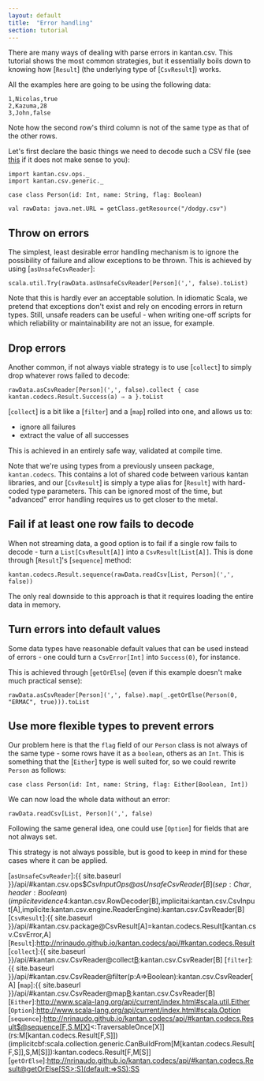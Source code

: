 ```yaml
---
layout: default
title:  "Error handling"
section: tutorial
---
```

There are many ways of dealing with parse errors in kantan.csv. This tutorial shows the most common strategies, but
it essentially boils down to knowing how [`Result`] (the underlying type of [`CsvResult`]) works.

All the examples here are going to be using the following data:

```
1,Nicolas,true
2,Kazuma,28
3,John,false
```

Note how the second row's third column is not of the same type as that of the other rows.

Let's first declare the basic things we need to decode such a CSV file (see [this](03-rows_as_case_classes) if it does
not make sense to you):

```tut:silent
import kantan.csv.ops._
import kantan.csv.generic._

case class Person(id: Int, name: String, flag: Boolean)

val rawData: java.net.URL = getClass.getResource("/dodgy.csv")
```

## Throw on errors

The simplest, least desirable error handling mechanism is to ignore the possibility of failure and allow exceptions
to be thrown. This is achieved by using [`asUnsafeCsvReader`]:
 
```tut
scala.util.Try(rawData.asUnsafeCsvReader[Person](',', false).toList)
```

Note that this is hardly ever an acceptable solution. In idiomatic Scala, we pretend that exceptions don't exist and
rely on encoding errors in return types. Still, unsafe readers can be useful - when writing one-off scripts for which
reliability or maintainability are not an issue, for example.

## Drop errors
Another common, if not always viable strategy is to use [`collect`] to simply drop whatever rows failed to decode:

```tut
rawData.asCsvReader[Person](',', false).collect { case kantan.codecs.Result.Success(a) ⇒ a }.toList
```

[`collect`] is a bit like a [`filter`] and a [`map`] rolled into one, and allows us to:

* ignore all failures
* extract the value of all successes

This is achieved in an entirely safe way, validated at compile time.

Note that we're using types from a previously unseen package, `kantan.codecs`. This contains a lot of shared code
between various kantan libraries, and our [`CsvResult`] is simply a type alias for [`Result`] with hard-coded type
parameters. This can be ignored most of the time, but "advanced" error handling requires us to get closer to the metal.  


## Fail if at least one row fails to decode
When not streaming data, a good option is to fail if a single row fails to decode - turn a `List[CsvResult[A]]` into
a `CsvResult[List[A]]`. This is done through [`Result`]'s [`sequence`] method:

```tut
kantan.codecs.Result.sequence(rawData.readCsv[List, Person](',', false))
```

The only real downside to this approach is that it requires loading the entire data in memory.
 

## Turn errors into default values
Some data types have reasonable default values that can be used instead of errors - one could turn a `CsvError[Int]`
into `Success(0)`, for instance.

This is achieved through [`getOrElse`] (even if this example doesn't make much practical sense):

```tut
rawData.asCsvReader[Person](',', false).map(_.getOrElse(Person(0, "ERMAC", true))).toList
```

## Use more flexible types to prevent errors
Our problem here is that the `flag` field of our `Person` class is not always of the same type - some rows have it as a
`boolean`, others as an `Int`. This is something that the [`Either`] type is well suited for, so we could rewrite
`Person` as follows:

```tut:silent
case class Person(id: Int, name: String, flag: Either[Boolean, Int])
```

We can now load the whole data without an error:

```tut
rawData.readCsv[List, Person](',', false)
```

Following the same general idea, one could use [`Option`] for fields that are not always set.

This strategy is not always possible, but is good to keep in mind for these cases where it can be applied.

[`asUnsafeCsvReader`]:{{ site.baseurl }}/api/#kantan.csv.ops$$CsvInputOps@asUnsafeCsvReader[B](sep:Char,header:Boolean)(implicitevidence$4:kantan.csv.RowDecoder[B],implicitai:kantan.csv.CsvInput[A],implicite:kantan.csv.engine.ReaderEngine):kantan.csv.CsvReader[B]
[`CsvResult`]:{{ site.baseurl }}/api/#kantan.csv.package@CsvResult[A]=kantan.codecs.Result[kantan.csv.CsvError,A]
[`Result`]:http://nrinaudo.github.io/kantan.codecs/api/#kantan.codecs.Result
[`collect`]:{{ site.baseurl }}/api/#kantan.csv.CsvReader@collect[B](f:PartialFunction[A,B]):kantan.csv.CsvReader[B]
[`filter`]:{{ site.baseurl }}/api/#kantan.csv.CsvReader@filter(p:A=>Boolean):kantan.csv.CsvReader[A]
[`map`]:{{ site.baseurl }}/api/#kantan.csv.CsvReader@map[B](f:A=>B):kantan.csv.CsvReader[B]
[`Either`]:http://www.scala-lang.org/api/current/index.html#scala.util.Either
[`Option`]:http://www.scala-lang.org/api/current/index.html#scala.Option
[`sequence`]:http://nrinaudo.github.io/kantan.codecs/api/#kantan.codecs.Result$@sequence[F,S,M[X]<:TraversableOnce[X]](rs:M[kantan.codecs.Result[F,S]])(implicitcbf:scala.collection.generic.CanBuildFrom[M[kantan.codecs.Result[F,S]],S,M[S]]):kantan.codecs.Result[F,M[S]]
[`getOrElse`]:http://nrinaudo.github.io/kantan.codecs/api/#kantan.codecs.Result@getOrElse[SS>:S](default:=>SS):SS